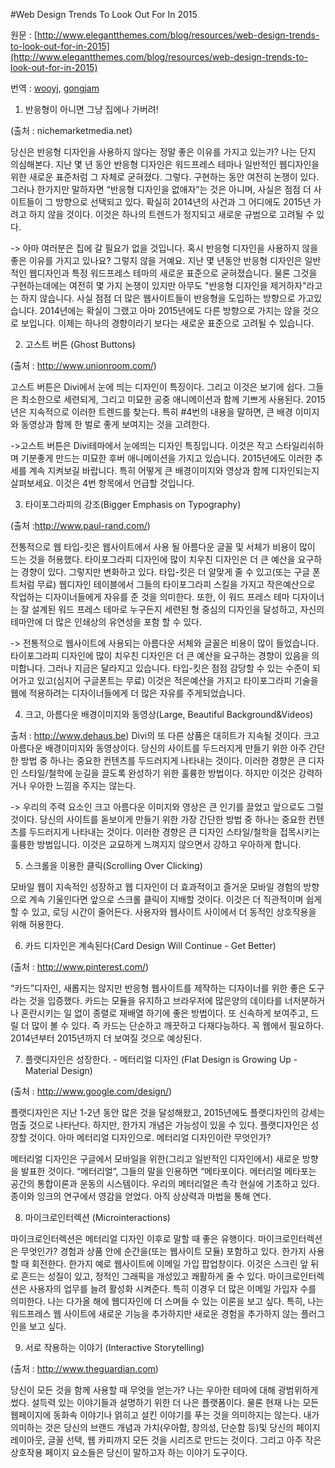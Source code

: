 #Web Design Trends To Look Out For In 2015

원문 : [http://www.elegantthemes.com/blog/resources/web-design-trends-to-look-out-for-in-2015](http://www.elegantthemes.com/blog/resources/web-design-trends-to-look-out-for-in-2015)

번역 : [wooyj](http://wooyj.tumblr.com/), [gongjam](http://gongjam.co.kr)
1. 반응형이 아니면 그냥 집에나 가버려!



(출처 : nichemarketmedia.net)

당신은 반응형 디자인을 사용하지 않다는 정말 좋은 이유를 가지고 있는가?  나는 단지 의심해본다. 지난 몇 년 동안 반응형 디자인은 워드프레스 테마나 일반적인 웹디자인을 위한 새로운 표준처럼 그 자체로 굳혀졌다. 그렇다. 구현하는 동안  여전히 논쟁이 있다. 그러나 한가지만 말하자면 “반응형 디자인을 없애자”는 것은 아니며, 사실은 점점 더 사이트들이 그 방향으로 선택되고 있다. 확실히 2014년의 사건과 그 어디에도 2015년 가려고 하지 않을 것이다. 이것은 하나의 트렌드가 정지되고 새로운 규범으로 고려될 수 있다.

-> 아마 여러분은 집에 갈 필요가 없을 것입니다. 혹시 반응형 디자인을 사용하지 않을 좋은 이유를 가지고 있나요? 그렇지 않을 거예요. 지난 몇 년동안 반응형 디자인은 일반적인 웹디자인과 특정 워드프레스 테마의 새로운 표준으로 굳혀졌습니다. 물론 그것을 구현하는데에는 여전히 몇 가지 논쟁이 있지만 아무도 "반응형 디자인을 제거하자"라고는 하지 않습니다. 사실 점점 더 많은 웹사이트들이 반응형을 도입하는 방향으로 가고있습니다. 2014년에는 확실이 그랬고 아마 2015년에도 다른 방향으로 가지는 않을 것으로 보입니다. 이제는 하나의 경향이라기 보다는 새로운 표준으로 고려될 수 있습니다.
 

2. 고스트 버튼 (Ghost Buttons)

(출처 : http://www.unionroom.com/)

고스트 버튼은 Divi에서 눈에 띄는 디자인이 특징이다. 그리고 이것은 보기에 쉽다. 그들은 최소한으로 세련되게, 그리고 미묘한 공중 애니메이션과 함께 기쁘게 사용된다. 2015년은 지속적으로 이러한 트렌드를 찾는다.  특히 #4번의 내용을 말하면, 큰 배경 이미지와 동영상과 함께 한 벌로 좋게 보여지는 것을 고려한다.

->고스트 버튼은 Divi테마에서 눈에띄는 디자인 특징입니다. 이것은 작고 스타일리쉬하며 기분좋게 만드는 미묘한 후버 애니메이션을 가지고 있습니다. 2015년에도 이러한 추세를 계속 지켜보길 바랍니다. 특히 어떻게 큰 배경이미지와 영상과 함께 디자인되는지 살펴보세요. 이것은 4번 항목에서 언급할 것입니다.

 

3. 타이포그라피의 강조(Bigger Emphasis on Typography)

(출처 :http://www.paul-rand.com/)

전통적으로 웹 타입-킷은 웹사이트에서 사용 될 아름다운 글꼴 및 서체가 비용이 많이 드는 것을 허용했다. 타이포그라피 디자인에 많이 치우친 디자인은 더 큰 예산을 요구하는 경향이 있다. 그렇지만 변화하고 있다. 타입-킷은 더 알맞게 줄 수 있고(또는 구글 폰트처럼 무료) 웹디자인 테이블에서 그들의 타이포그라피 스킬을 가지고 작은예산으로 작업하는 디자이너들에게 자유를 준 것을 의미한다. 또한, 이 워드 프레스 테마 디자이너는 잘 설계된 워드 프레스 테마로 누구든지 세련된 형 중심의 디자인을 달성하고, 자신의 테마안에 더 많은 인쇄상의 유연성을 포함 할 수 있다.

-> 전통적으로 웹사이트에 사용되는 아름다운 서체와 글꼴은 비용이 많이 들었습니다. 타이포그라피 디자인에 많이 치우친 디자인은 더 큰 예산을 요구하는 경향이 있음을 의미합니다. 그러나 지금은 달라지고 있습니다. 타입-킷은 점점 감당할 수 있는 수준이 되어가고 있고(심지어 구글폰트는 무료) 이것은 적은예산을 가지고 타이포그라피 기술을 웹에 적용하려는 디자이너들에게 더 많은 자유를 주게되었습니다.
 

4. 크고, 아름다운 배경이미지와 동영상(Large, Beautiful Background&Videos)



출처 : http://www.dehaus.be)
Divi의 또 다른 상품은 대히트가 지속될 것이다. 크고 아름다운 배경이미지와 동영상이다. 당신의 사이트를 두드러지게 만들기 위한 아주 간단한 방법 중 하나는 중요한 컨텐츠를 두드러지게 나타내는 것이다. 이러한 경향은 큰 디자인 스타일/철학에 눈길을  끌도록 완성하기 위한 훌륭한 방법이다. 하지만 이것은 강력하거나 우아한 느낌을 주지는 않는다.

-> 우리의 주력 요소인 크고 아름다운 이미지와 영상은 큰 인기를 끌었고 앞으로도 그럴 것이다. 당신의 사이트를 돋보이게 만들기 위한 가장 간단한 방법 중 하나는 중요한 컨텐츠를 두드러지게 나타내는 것이다. 이러한 경향은 큰 디자인 스타일/철학을 접목시키는 훌륭한 방법입니다. 이것은 교묘하게 느껴지지 않으면서 강하고 우아하게 합니다.

5. 스크롤을 이용한 클릭(Scrolling Over Clicking)



모바일 웹이 지속적인 성장하고 웹 디자인이 더 효과적이고 즐거운 모바일 경험의 방향으로 계속 기울인다면 앞으로 스크롤 클릭이 지배할 것이다. 이것은 더 직관적이며 쉽게 할 수 있고, 로딩 시간이 줄어든다. 사용자와 웹사이트 사이에서 더 동적인 상호작용을 위해 허용한다.

 

6. 카드 디자인은 계속된다(Card Design Will Continue - Get Better)



(출처 : http://www.pinterest.com/)

“카드”디자인, 새롭지는 않지만 반응형 웹사이트를 제작하는 디자이너를 위한 좋은 도구라는 것을 입증했다. 카드는 모듈을 유지하고 브라우저에 많은양의 데이타를 너저분하거나 혼란시키는 일 없이 종렬로 재배열 하기에 좋은 방법이다. 또 신속하게 보여주고, 드릴 더 많이 볼 수 있다. 즉 카드는 단순하고 깨끗하고 다재다능하다. 꼭 웹에서 필요하다.  2014년부터 2015년까지 더 보여질 것으로 예상된다.

 

7. 플랫디자인은 성장한다. - 메터리얼 디자인 (Flat Design is Growing Up - Material Design)



(출처 : http://www.google.com/design/)

플랫디자인은 지난 1-2년 동안 많은 것을 달성해왔고, 2015년에도 플랫디자인의 강세는 멈출 것으로 나타난다. 하지만, 한가지 개념은 가능성이 있을 수 있다. 플랫디자인은 성장할 것이다.  아마 메터리얼 디자인으로. 메터리얼 디자인이란 무엇인가?

메터리얼 디자인은 구글에서 모바일을 위한(그리고 일반적인 디자인에서) 새로운 방향을 발표한  것이다. “메터리얼”, 그들의 말을 인용하면 “메타포이다. 메터리얼 메타포는 공간의 통합이론과 운동의 시스템이다. 우리의 메터리얼은 촉각 현실에 기초하고 있다. 종이와 잉크의 연구에서 영감을 얻었다. 아직 상상력과 마법을 통해 연다.   

 

8. 마이크로인터렉션 (Microinteractions)



마이크로인터렉션은 메터리얼 디자인 이후로 말할 때 좋은 유행이다. 마이크로인터렉션은 무엇인가? 경험과 상품 안에 순간을(또는 웹사이트 모듈) 포함하고 있다. 한가지 사용할 때 회전한다. 한가지 예로 웹사이트에 이메일 가입 팝업창이다. 이것은 스크린 앞 뒤로 흔드는 성질이 있고, 정적인 그래픽을 개성있고 쾌활하게 줄 수 있다. 마이크로인터렉션은 사용자의 업무를 늘려 활성화 시켜준다. 특히 이경우 더 많은 이메일 가입자 수를 의미한다. 나는 다가올 해에 웹디자인에 더 스며들 수 있는 이론을 보고 싶다. 특히, 나는 워드프레스 웹 사이트에 새로운 기능을 추가하지만 새로운 경험을 추가하지 않는 플러그인을 보고 싶다.  

 

9. 서로 작용하는 이야기 (Interactive Storytelling)



(출처 : http://www.theguardian.com)

당신이 모든 것을 함께 사용할 때 무엇을 얻는가? 나는 우아한 테마에 대해 광범위하게 썼다. 설득력 있는 이야기들과 설명하기 위한 더 나은 플랫폼이다. 물론 현재 나는 모든 웹페이지에 동화속 이야기나 얽히고 설킨 이야기를 푸는 것을 의미하지는 않는다. 내가 의미하는 것은 당신의 브랜드 개념과 가치(우아함, 창의성, 단순함 등)및 당신의 페이지 레이아웃, 글꼴 선택, 웹 카피까지 모든 것을 시리즈로 만드는 것이다. 그리고 아주 작은 상호작용 페이지 요소들은 당신이 말하고자 하는 이야기 도구이다.